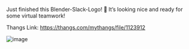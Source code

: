 Just finished this Blender-Slack-Logo! 💬 It’s looking nice and ready for some virtual teamwork!

Thangs Link: https://thangs.com/mythangs/file/1123912

![image](https://github.com/user-attachments/assets/263f368e-8be6-48e6-80cf-6e8a4b0380a2)
